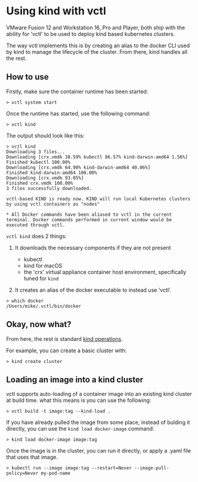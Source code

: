# Using kind with vctl

VMware Fusion 12 and Workstation 16, Pro and Player, both ship with the ability for 'vctl' to be used to deploy kind based kubernetes clusters.

The way vctl implements this is by creating an alias to the docker CLI used by kind to manage the lifecycle of the cluster. From there, kind handles all the rest.

## How to use
Firstly, make sure the container runtime has been started:

`> vctl system start`

Once the runtime has started, use the following command:

`> vctl kind`

The output should look like this:
```
> vctl kind
Downloading 3 files...
Downloading [crx.vmdk 38.59% kubectl 86.57% kind-darwin-amd64 1.56%]
Finished kubectl 100.00%
Downloading [crx.vmdk 64.98% kind-darwin-amd64 40.06%]
Finished kind-darwin-amd64 100.00%
Downloading [crx.vmdk 93.05%]
Finished crx.vmdk 100.00%
3 files successfully downloaded.

vctl-based KIND is ready now. KIND will run local Kubernetes clusters by using vctl containers as "nodes"

* All Docker commands have been aliased to vctl in the current terminal. Docker commands performed in current window would be executed through vctl.
```

`vctl kind` does 2 things:
1) It downloads the necessary components if they are not present

    - kubectl
    - kind for macOS
    - the 'crx' virtual appliance container host environment, specifically tuned for `kind`

2) It creates an alias of the docker executable to instead use 'vctl'.
``` 
> which docker 
/Users/mike/.vctl/bin/docker
```
## Okay, now what?

From here, the rest is standard [kind operations](https://kind.sigs.k8s.io/docs/user/quick-start/).

For example, you can create a basic cluster with:

`> kind create cluster`

## Loading an image into a kind cluster

vctl supports auto-loading of a container image into an existing kind cluster at build time.
what this means is you can use the following:

`> vctl build -t image:tag --kind-load .`

If you have already pulled the image from some place, instead of bulding it directly, you can use the `kind load docker-image` command:

`> kind load docker-image image:tag`

Once the image is in the cluster, you can run it directly, or apply a .yaml file that uses that image.

`> kubectl run --image image:tag --restart=Never --image-pull-policy=Never my-pod-name`



